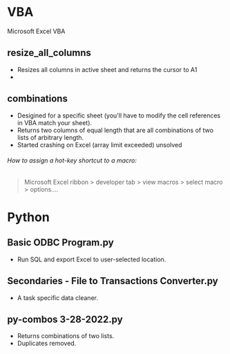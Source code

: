 # VBA
Microsoft Excel VBA

## resize_all_columns
- Resizes all columns in active sheet and returns the cursor to A1
- 
## combinations
- Desigined for a specific sheet (you'll have to modify the cell references in VBA match your sheet).
- Returns two columns of equal length that are all combinations of two lists of arbitrary length.
- Started crashing on Excel (array limit exceeded) unsolved

###### How to assign a hot-key shortcut to a macro:
> Microsoft Excel ribbon > developer tab > view macros > select macro > options....

# Python
## Basic ODBC Program.py
- Run SQL and export Excel to user-selected location.

## Secondaries - File to Transactions Converter.py
- A task specific data cleaner.

## py-combos 3-28-2022.py
- Returns combinations of two lists.
- Duplicates removed.
